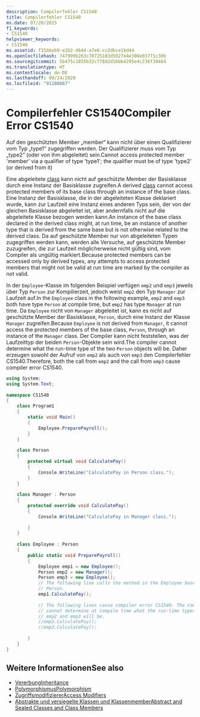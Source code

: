 ```yaml
---
description: Compilerfehler CS1540
title: Compilerfehler CS1540
ms.date: 07/20/2015
f1_keywords:
- CS1540
helpviewer_keywords:
- CS1540
ms.assetid: f35bbeb9-e2b2-4644-a7e6-cc2dbce1bd44
ms.openlocfilehash: 747999b263c78725183d5027e4e308e03771c30b
ms.sourcegitcommit: 5b475c1855b32cf78d2d1bbb4295e4c236f39464
ms.translationtype: HT
ms.contentlocale: de-DE
ms.lasthandoff: 09/24/2020
ms.locfileid: "91188667"
---
```

# <a name="compiler-error-cs1540"></a><span data-ttu-id="28fdc-103">Compilerfehler CS1540</span><span class="sxs-lookup"><span data-stu-id="28fdc-103">Compiler Error CS1540</span></span>

<span data-ttu-id="28fdc-104">Auf den geschützten Member „member“ kann nicht über einen Qualifizierer vom Typ „type1“ zugegriffen werden. Der Qualifizierer muss vom Typ „type2“ (oder von ihm abgeleitet) sein.</span><span class="sxs-lookup"><span data-stu-id="28fdc-104">Cannot access protected member 'member' via a qualifier of type 'type1'; the qualifier must be of type 'type2' (or derived from it)</span></span>  
  
 <span data-ttu-id="28fdc-105">Eine abgeleitete [class](../keywords/class.md) kann nicht auf geschützte Member der Basisklasse durch eine Instanz der Basisklasse zugreifen.</span><span class="sxs-lookup"><span data-stu-id="28fdc-105">A derived [class](../keywords/class.md) cannot access protected members of its base class through an instance of the base class.</span></span> <span data-ttu-id="28fdc-106">Eine Instanz der Basisklasse, die in der abgeleiteten Klasse deklariert wurde, kann zur Laufzeit eine Instanz eines anderen Typs sein, der von der gleichen Basisklasse abgeleitet ist, aber andernfalls nicht auf die abgeleitete Klasse bezogen werden kann.</span><span class="sxs-lookup"><span data-stu-id="28fdc-106">An instance of the base class declared in the derived class might, at run time, be an instance of another type that is derived from the same base but is not otherwise related to the derived class.</span></span> <span data-ttu-id="28fdc-107">Da auf geschützte Member nur von abgeleiteten Typen zugegriffen werden kann, werden alle Versuche, auf geschützte Member zuzugreifen, die zur Laufzeit möglicherweise nicht gültig sind, vom Compiler als ungültig markiert.</span><span class="sxs-lookup"><span data-stu-id="28fdc-107">Because protected members can be accessed only by derived types, any attempts to access protected members that might not be valid at run time are marked by the compiler as not valid.</span></span>  
  
 <span data-ttu-id="28fdc-108">In der `Employee`-Klasse im folgenden Beispiel verfügen `emp2` und `emp3` jeweils über Typ `Person` zur Kompilierzeit, jedoch weist `emp2` den Typ `Manager` zur Laufzeit auf.</span><span class="sxs-lookup"><span data-stu-id="28fdc-108">In the `Employee` class in the following example, `emp2` and `emp3` both have type `Person` at compile time, but `emp2` has type `Manager` at run time.</span></span> <span data-ttu-id="28fdc-109">Da `Employee` nicht von `Manager` abgeleitet ist, kann es nicht auf geschützte Member der Basisklasse, `Person`, durch eine Instanz der Klasse `Manager` zugreifen.</span><span class="sxs-lookup"><span data-stu-id="28fdc-109">Because `Employee` is not derived from `Manager`, it cannot access the protected members of the base class, `Person`, through an instance of the `Manager` class.</span></span> <span data-ttu-id="28fdc-110">Der Compiler kann nicht feststellen, was der Laufzeittyp der beiden `Person`-Objekte sein wird.</span><span class="sxs-lookup"><span data-stu-id="28fdc-110">The compiler cannot determine what the run-time type of the two `Person` objects will be.</span></span> <span data-ttu-id="28fdc-111">Daher erzeugen sowohl der Aufruf von `emp2` als auch von `emp3` den Compilerfehler CS1540.</span><span class="sxs-lookup"><span data-stu-id="28fdc-111">Therefore, both the call from `emp2` and the call from `emp3` cause compiler error CS1540.</span></span>  
  
```csharp  
using System;  
using System.Text;  
  
namespace CS1540  
{  
    class Program1  
    {  
        static void Main()  
        {  
            Employee.PreparePayroll();  
        }  
    }  
  
    class Person  
    {  
        protected virtual void CalculatePay()
        {  
            Console.WriteLine("CalculatePay in Person class.");  
        }  
    }  
  
    class Manager : Person  
    {  
        protected override void CalculatePay()
        {  
            Console.WriteLine("CalculatePay in Manager class.");
  
        }  
    }  
  
    class Employee : Person  
    {  
        public static void PreparePayroll()  
        {  
            Employee emp1 = new Employee();  
            Person emp2 = new Manager();  
            Person emp3 = new Employee();  
            // The following line calls the method in the Employee base class,  
            // Person.  
            emp1.CalculatePay();
  
            // The following lines cause compiler error CS1540. The compiler
            // cannot determine at compile time what the run-time types of
            // emp2 and emp3 will be.  
            //emp2.CalculatePay();
            //emp3.CalculatePay();  
  
        }  
    }  
}  
```  
  
## <a name="see-also"></a><span data-ttu-id="28fdc-112">Weitere Informationen</span><span class="sxs-lookup"><span data-stu-id="28fdc-112">See also</span></span>

- [<span data-ttu-id="28fdc-113">Vererbung</span><span class="sxs-lookup"><span data-stu-id="28fdc-113">Inheritance</span></span>](../../programming-guide/classes-and-structs/inheritance.md)
- [<span data-ttu-id="28fdc-114">Polymorphismus</span><span class="sxs-lookup"><span data-stu-id="28fdc-114">Polymorphism</span></span>](../../programming-guide/classes-and-structs/polymorphism.md)
- [<span data-ttu-id="28fdc-115">Zugriffsmodifizierer</span><span class="sxs-lookup"><span data-stu-id="28fdc-115">Access Modifiers</span></span>](../../programming-guide/classes-and-structs/access-modifiers.md)
- [<span data-ttu-id="28fdc-116">Abstrakte und versiegelte Klassen und Klassenmember</span><span class="sxs-lookup"><span data-stu-id="28fdc-116">Abstract and Sealed Classes and Class Members</span></span>](../../programming-guide/classes-and-structs/abstract-and-sealed-classes-and-class-members.md)
